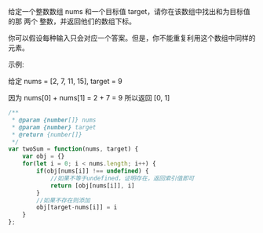 给定一个整数数组 nums 和一个目标值 target，请你在该数组中找出和为目标值的那 两个 整数，并返回他们的数组下标。

你可以假设每种输入只会对应一个答案。但是，你不能重复利用这个数组中同样的元素。

示例:

给定 nums = [2, 7, 11, 15], target = 9

因为 nums[0] + nums[1] = 2 + 7 = 9
所以返回 [0, 1]

```js
/**
 * @param {number[]} nums
 * @param {number} target
 * @return {number[]}
 */
var twoSum = function(nums, target) {
    var obj = {}
    for(let i = 0; i < nums.length; i++) {
        if(obj[nums[i]] !== undefined) {
            //如果不等于undefined，证明存在，返回索引值即可
            return [obj[nums[i]], i]
        }
        //如果不存在则添加
        obj[target-nums[i]] = i
    }
};
```